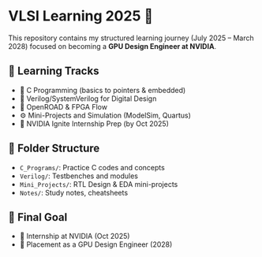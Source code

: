 # VLSI Learning 2025 🚀

This repository contains my structured learning journey (July 2025 – March 2028) focused on becoming a **GPU Design Engineer at NVIDIA**.

## 🧠 Learning Tracks
- 🔧 C Programming (basics to pointers & embedded)
- 🔭 Verilog/SystemVerilog for Digital Design
- 🧰 OpenROAD & FPGA Flow
- ⚙️ Mini-Projects and Simulation (ModelSim, Quartus)
- 🧠 NVIDIA Ignite Internship Prep (by Oct 2025)

## 📂 Folder Structure
- `C_Programs/`: Practice C codes and concepts
- `Verilog/`: Testbenches and modules
- `Mini_Projects/`: RTL Design & EDA mini-projects
- `Notes/`: Study notes, cheatsheets

## 🎯 Final Goal
- 🔹 Internship at NVIDIA (Oct 2025)
- 🔹 Placement as a GPU Design Engineer (2028)
